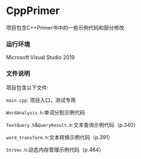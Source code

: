 # CppPrimer

项目包含C++Primer书中的一些示例代码和部分修改

### 运行环境

Microsoft Visual Studio 2019

### 文件说明

项目包含以下文件:

`main.cpp`: 项目入口，测试专用

`WordAnalysis.h`:单词分割示例代码

`TextQuery.h`&`QueryResult.h`:文本查询示例代码（p.340）

`word_transform.h`:文本转换示例代码（p.391）

`StrVec.h`:动态内存管理示例代码（p.464）
